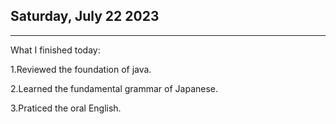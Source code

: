 ## Saturday, July 22 2023	

------

What I finished today:

1.Reviewed the foundation of java.

2.Learned the fundamental grammar of Japanese.

3.Praticed the oral English.

